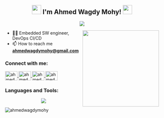 <h2 align="center">
  <img src="https://user-images.githubusercontent.com/74038190/212284087-bbe7e430-757e-4901-90bf-4cd2ce3e1852.gif" width="30"/> 
  I'm Ahmed Wagdy Mohy! 
  <img src="https://user-images.githubusercontent.com/74038190/212284087-bbe7e430-757e-4901-90bf-4cd2ce3e1852.gif" width="30"/>
</h2>

<p align="center">
  <a href="https://github.com/DenverCoder1/readme-typing-svg">
    <img src="https://readme-typing-svg.herokuapp.com/?lines=software%20Engineer;Always%20learning%20new%20things&font=Fira%20Code&center=true&width=440&height=45&color=f75c7e&vCenter=true&size=22" />
  </a>
</p> 

<img width="250" align="right" src="https://user-images.githubusercontent.com/74038190/212284119-fbfd994d-8c2a-4a07-a75f-84e513833c1c.gif">

- 👨‍💻 Embedded SW engineer, DevOps CI/CD  
- 📫 How to reach me **ahmedwagdymohy@gmail.com**

<h3 align="left">Connect with me:</h3>
<p align="left">
  <a href="https://linkedin.com/in/ahmedwagdymohy" target="blank">
    <img align="center" src="https://raw.githubusercontent.com/rahuldkjain/github-profile-readme-generator/master/src/images/icons/Social/linked-in-alt.svg" alt="ahmedwagdymohy" height="30" width="40" />
  </a>
  <a href="https://fb.com/ahmedwagdymohy" target="blank">
    <img align="center" src="https://raw.githubusercontent.com/rahuldkjain/github-profile-readme-generator/master/src/images/icons/Social/facebook.svg" alt="ahmedwagdymohy" height="30" width="40" />
  </a>
  <a href="https://instagram.com/ahmed_wagdy_mohya" target="blank">
    <img align="center" src="https://raw.githubusercontent.com/rahuldkjain/github-profile-readme-generator/master/src/images/icons/Social/instagram.svg" alt="ahmed_wagdy_mohya" height="30" width="40" />
  </a>
  <a href="https://www.behance.net/ahmedwagdymohy" target="blank">
    <img align="center" src="https://raw.githubusercontent.com/rahuldkjain/github-profile-readme-generator/master/src/images/icons/Social/behance.svg" alt="ahmedwagdymohy" height="30" width="40" />
  </a>
</p>

<h3 align="left">Languages and Tools:</h3>
<p align="center"> 
  <a href="https://skillicons.dev">
    <img src="https://skillicons.dev/icons?i=git,aws,cpp,css,discord,docker,arduino,express,firebase,github,html,js,linux,Jenkins,nginx,mongodb,mysql,py,ts,vscode,kubernetes&perline=14" />
  </a>
</p

<p align="center">
  <img align="center" src="https://github-readme-stats.vercel.app/api/top-langs?username=ahmedwagdymohy&show_icons=true&locale=en&layout=compact" alt="ahmedwagdymohy" />
</p>
